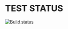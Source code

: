 # TEST STATUS

[![Build status](https://ci.appveyor.com/api/projects/status/xrcq2y26ivqbayju?svg=true)](https://ci.appveyor.com/project/ayostar/html-forms-popover)
